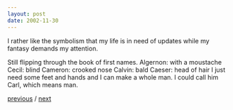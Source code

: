 ```yaml
---
layout: post
date: 2002-11-30
---
```


I rather like the symbolism that my life is in need of updates while my fantasy demands my attention.

Still flipping through the book of first names. Algernon: with a moustache Cecil: blind Cameron: crooked nose Calvin: bald Caeser: head of hair I just need some feet and hands and I can make a whole man. I could call him Carl, which means man.

<a href="{{page.previous.url}}">previous</a> / <a href="{{page.next.url}}">next</a>
